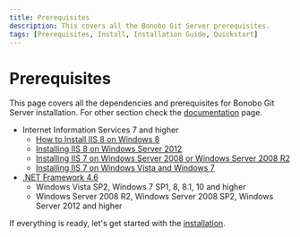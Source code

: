 ```yaml
---
title: Prerequisites
description: This covers all the Bonobo Git Server prerequisites.
tags: [Prerequisites, Install, Installation Guide, Quickstart]
---
```


Prerequisites
=============================

This page covers all the dependencies and prerequisites for Bonobo Git Server installation. For other section check the [documentation](/documentation/) page.

* Internet Information Services 7 and higher
    * [How to Install IIS 8 on Windows 8](http://www.howtogeek.com/112455/how-to-install-iis-8-on-windows-8/)
    * [Installing IIS 8 on Windows Server 2012](http://www.iis.net/learn/get-started/whats-new-in-iis-8/installing-iis-8-on-windows-server-2012)
    * [Installing IIS 7 on Windows Server 2008 or Windows Server 2008 R2](http://www.iis.net/learn/install/installing-iis-7/installing-iis-7-and-above-on-windows-server-2008-or-windows-server-2008-r2)
    * [Installing IIS 7 on Windows Vista and Windows 7](http://www.iis.net/learn/install/installing-iis-7/installing-iis-on-windows-vista-and-windows-7)
* [.NET Framework 4.6](https://www.microsoft.com/en-gb/download/details.aspx?id=48130)
    * Windows Vista SP2, Windows 7 SP1, 8, 8.1, 10 and higher
    * Windows Server 2008 R2, Windows Server 2008 SP2, Windows Server 2012 and higher

If everything is ready, let's get started with the [installation](/install/).

